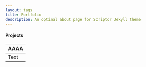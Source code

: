 ```yaml
---
layout: tags
title: Portfolio 
description: An optinal about page for Scriptor Jekyll theme
---
```

#### Projects
| AAAA | 
| ------| 
| Text  | 

